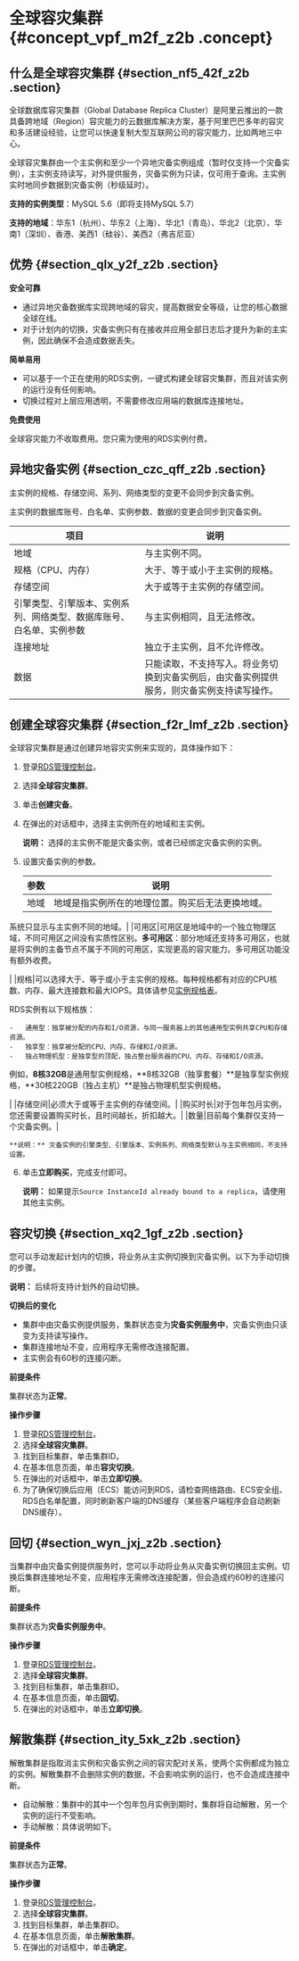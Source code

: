 # 全球容灾集群 {#concept_vpf_m2f_z2b .concept}

## 什么是全球容灾集群 {#section_nf5_42f_z2b .section}

全球数据库容灾集群（Global Database Replica Cluster）是阿里云推出的一款具备跨地域（Region）容灾能力的云数据库解决方案，基于阿里巴巴多年的容灾和多活建设经验，让您可以快速复制大型互联网公司的容灾能力，比如两地三中心。

全球容灾集群由一个主实例和至少一个异地灾备实例组成（暂时仅支持一个灾备实例），主实例支持读写，对外提供服务，灾备实例为只读，仅可用于查询。主实例实时地同步数据到灾备实例（秒级延时）。

**支持的实例类型**：MySQL 5.6（即将支持MySQL 5.7）

**支持的地域**：华东1（杭州）、华东2（上海）、华北1（青岛）、华北2（北京）、华南1（深圳）、香港、美西1（硅谷）、美西2（弗吉尼亚）

## 优势 {#section_qlx_y2f_z2b .section}

**安全可靠**

-   通过异地灾备数据库实现跨地域的容灾，提高数据安全等级，让您的核心数据全球在线。
-   对于计划内的切换，灾备实例只有在接收并应用全部日志后才提升为新的主实例，因此确保不会造成数据丢失。

**简单易用**

-   可以基于一个正在使用的RDS实例，一键式构建全球容灾集群，而且对该实例的运行没有任何影响。
-   切换过程对上层应用透明，不需要修改应用端的数据库连接地址。

**免费使用**

全球容灾能力不收取费用。您只需为使用的RDS实例付费。

## 异地灾备实例 {#section_czc_qff_z2b .section}

主实例的规格、存储空间、系列、网络类型的变更不会同步到灾备实例。

主实例的数据库账号、白名单、实例参数、数据的变更会同步到灾备实例。

|项目|说明|
|--|--|
|地域|与主实例不同。|
|规格（CPU、内存）|大于、等于或小于主实例的规格。|
|存储空间|大于或等于主实例的存储空间。|
|引擎类型、引擎版本、实例系列、网络类型、数据库账号、白名单、实例参数|与主实例相同，且无法修改。|
|连接地址|独立于主实例，且不允许修改。|
|数据|只能读取，不支持写入。将业务切换到灾备实例后，由灾备实例提供服务，则灾备实例支持读写操作。|

## 创建全球容灾集群 {#section_f2r_lmf_z2b .section}

全球容灾集群是通过创建异地容灾实例来实现的，具体操作如下：

1.  登录[RDS管理控制台](http://rdsnext.console.aliyun.com)。
2.  选择**全球容灾集群**。
3.  单击**创建灾备**。
4.  在弹出的对话框中，选择主实例所在的地域和主实例。

    **说明：** 选择的主实例不能是灾备实例，或者已经绑定灾备实例的实例。

5.  设置灾备实例的参数。

    |参数|说明|
    |--|--|
    |地域|地域是指实例所在的地理位置。购买后无法更换地域。

系统只显示与主实例不同的地域。|
    |可用区|可用区是地域中的一个独立物理区域，不同可用区之间没有实质性区别。**多可用区**：部分地域还支持多可用区，也就是将实例的主备节点不属于不同的可用区，实现更高的容灾能力。多可用区功能没有额外收费。

|
    |规格|可以选择大于、等于或小于主实例的规格。每种规格都有对应的CPU核数、内存、最大连接数和最大IOPS。具体请参见[实例规格表](../../../../cn.zh-CN/产品简介/实例规格/实例规格表.md)。

RDS实例有以下规格族：

    -   通用型：独享被分配的内存和I/O资源，与同一服务器上的其他通用型实例共享CPU和存储资源。
    -   独享型：独享被分配的CPU、内存、存储和I/O资源。
    -   独占物理机型：是独享型的顶配，独占整台服务器的CPU、内存、存储和I/O资源。
例如，**8核32GB**是通用型实例规格，**8核32GB（独享套餐）**是独享型实例规格，**30核220GB（独占主机）**是独占物理机型实例规格。

|
    |存储空间|必须大于或等于主实例的存储空间。|
    |购买时长|对于包年包月实例，您还需要设置购买时长，且时间越长，折扣越大。|
    |数量|目前每个集群仅支持一个灾备实例。|

    **说明：** 灾备实例的引擎类型、引擎版本、实例系列、网络类型默认与主实例相同，不支持设置。

6.  单击**立即购买**，完成支付即可。

    **说明：** 如果提示`Source InstanceId already bound to a replica`，请使用其他主实例。


## 容灾切换 {#section_xq2_1gf_z2b .section}

您可以手动发起计划内的切换，将业务从主实例切换到灾备实例。以下为手动切换的步骤。

**说明：** 后续将支持计划外的自动切换。

**切换后的变化**

-   集群中由灾备实例提供服务，集群状态变为**灾备实例服务中**，灾备实例由只读变为支持读写操作。
-   集群连接地址不变，应用程序无需修改连接配置。
-   主实例会有60秒的连接闪断。

**前提条件**

集群状态为**正常**。

**操作步骤**

1.  登录[RDS管理控制台](http://rdsnext.console.aliyun.com)。
2.  选择**全球容灾集群**。
3.  找到目标集群，单击集群ID。
4.  在基本信息页面，单击**容灾切换**。
5.  在弹出的对话框中，单击**立即切换**。
6.  为了确保切换后应用（ECS）能访问到RDS，请检查网络路由、ECS安全组、RDS白名单配置，同时刷新客户端的DNS缓存（某些客户端程序会自动刷新DNS缓存）。

## 回切 {#section_wyn_jxj_z2b .section}

当集群中由灾备实例提供服务时，您可以手动将业务从灾备实例切换回主实例。切换后集群连接地址不变，应用程序无需修改连接配置，但会造成约60秒的连接闪断。

**前提条件**

集群状态为**灾备实例服务中**。

**操作步骤**

1.  登录[RDS管理控制台](http://rdsnext.console.aliyun.com)。
2.  选择**全球容灾集群**。
3.  找到目标集群，单击集群ID。
4.  在基本信息页面，单击**回切**。
5.  在弹出的对话框中，单击**立即切换**。

## 解散集群 {#section_ity_5xk_z2b .section}

解散集群是指取消主实例和灾备实例之间的容灾配对关系，使两个实例都成为独立的实例。解散集群不会删除实例的数据，不会影响实例的运行，也不会造成连接中断。

-   自动解散：集群中的其中一个包年包月实例到期时，集群将自动解散，另一个实例的运行不受影响。
-   手动解散：具体说明如下。

**前提条件**

集群状态为**正常**。

**操作步骤**

1.  登录[RDS管理控制台](http://rdsnext.console.aliyun.com)。
2.  选择**全球容灾集群**。
3.  找到目标集群，单击集群ID。
4.  在基本信息页面，单击**解散集群**。
5.  在弹出的对话框中，单击**确定**。

